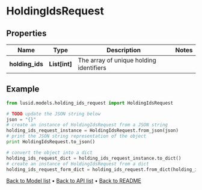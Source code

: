 # HoldingIdsRequest


## Properties
Name | Type | Description | Notes
------------ | ------------- | ------------- | -------------
**holding_ids** | **List[int]** | The array of unique holding identifiers | 

## Example

```python
from lusid.models.holding_ids_request import HoldingIdsRequest

# TODO update the JSON string below
json = "{}"
# create an instance of HoldingIdsRequest from a JSON string
holding_ids_request_instance = HoldingIdsRequest.from_json(json)
# print the JSON string representation of the object
print HoldingIdsRequest.to_json()

# convert the object into a dict
holding_ids_request_dict = holding_ids_request_instance.to_dict()
# create an instance of HoldingIdsRequest from a dict
holding_ids_request_form_dict = holding_ids_request.from_dict(holding_ids_request_dict)
```
[Back to Model list](../README.md#documentation-for-models) &#8226; [Back to API list](../README.md#documentation-for-api-endpoints) &#8226; [Back to README](../README.md)


